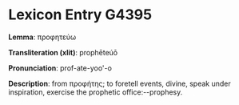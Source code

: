 # Lexicon Entry G4395

**Lemma**: προφητεύω

**Transliteration (xlit)**: prophēteúō

**Pronunciation**: prof-ate-yoo'-o

**Description**:
from προφήτης; to foretell events, divine, speak under inspiration, exercise the prophetic office:--prophesy.
